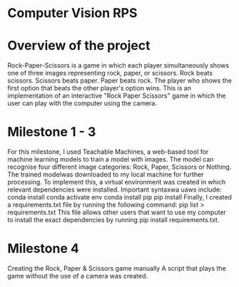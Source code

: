 # Computer Vision RPS
# Overview of the project
Rock-Paper-Scissors is a game in which each player simultaneously shows one of three images representing rock, paper, or scissors. Rock beats scissors. Scissors beats paper. Paper beats rock. The player who shows the first option that beats the other player's option wins. This is an implementation of an interactive "Rock Paper Scissors" game in which the user can play with the computer using the camera.

# Milestone 1 - 3
For this milestone, I used Teachable Machines, a web-based tool for machine learning models to train a model with images. The model can recognise four different image categories: Rock, Paper, Scissors or Nothing. The trained modelwas downloaded to my local machine for further processing. To implement this, a virtual environment was created in which relevant dependencies were installed.  Important syntaxwa uaws include: 
conda install 
conda activate env
conda install pip
pip install <libary>
Finally, I created a requirements.txt file by running the following command:
pip list > requirements.txt This file allows other users that want to use my computer to install the exact dependencies by running
pip install requirements.txt. 

# Milestone 4 
Creating the Rock, Paper & Scissors game manually 
A script that plays the game without the use of a camera was created.

